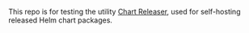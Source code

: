 This repo is for testing the utility [Chart Releaser](https://github.com/helm/chart-releaser?tab=readme-ov-file#chart-releaser), used for self-hosting released Helm chart packages.